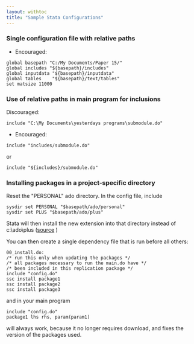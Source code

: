 ```yaml
---
layout: withtoc
title: "Sample Stata Configurations"
---
```


### Single configuration file with relative paths

- Encouraged:
```
global basepath "C:/My Documents/Paper 15/"
global includes "${basepath}/includes"
global inputdata "${basepath}/inputdata"
global tables    "${basepath}/text/tables"
set matsize 11000
```

### Use of relative paths in main program for inclusions

 Discouraged:
```
include "C:\My Documents\yesterdays programs\submodule.do"
```
- Encouraged:
```
include "includes/submodule.do"
```
or
```
include "${includes}/submodule.do"
```

### Installing packages in a project-specific directory

Reset the "PERSONAL" ado directory. In the config file, include
```
sysdir set PERSONAL "$basepath/ado/personal"
sysdir set PLUS "$basepath/ado/plus"
```
Stata will then install the new extension into that directory instead of c:\ado\plus ([source](https://www.stata.com/support/faqs/programming/personal-ado-directory/) )

You can then create a single dependency file that is run before all others:
```
00_install.do:
/* run this only when updating the packages */
/* all packages necessary to run the main.do have */
/* been included in this replication package */
include "config.do"
ssc install package1
ssc install package2
ssc install package3
```
and in your main program
```
include "config.do"
package1 lhs rhs, param(param1)
```
will always work, because it no longer requires download, and fixes the version of the packages used.